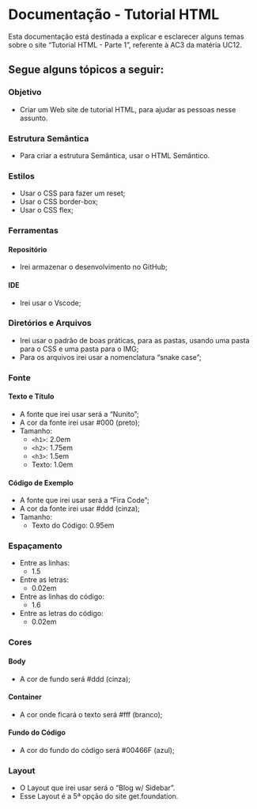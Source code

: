 # Documentação - Tutorial HTML

Esta documentação está destinada a explicar e esclarecer alguns temas sobre o site “Tutorial HTML - Parte 1”, referente à AC3 da matéria UC12.

## Segue alguns tópicos a seguir:

### Objetivo
- Criar um Web site de tutorial HTML, para ajudar as pessoas nesse assunto.

### Estrutura Semântica
- Para criar a estrutura Semântica, usar o HTML Semântico.

### Estilos
- Usar o CSS para fazer um reset;
- Usar o CSS border-box;
- Usar o CSS flex;

### Ferramentas
#### Repositório
- Irei armazenar o desenvolvimento no GitHub;

#### IDE
- Irei usar o Vscode;

### Diretórios e Arquivos
- Irei usar o padrão de boas práticas, para as pastas, usando uma pasta para o CSS e uma pasta para o IMG;
- Para os arquivos irei usar a nomenclatura “snake case”;

### Fonte
#### Texto e Título
- A fonte que irei usar será a “Nunito”;
- A cor da fonte irei usar #000 (preto);
- Tamanho:
  - `<h1>`: 2.0em
  - `<h2>`: 1.75em
  - `<h3>`: 1.5em
  - Texto: 1.0em

#### Código de Exemplo
- A fonte que irei usar será a “Fira Code”;
- A cor da fonte irei usar #ddd (cinza);
- Tamanho:
  - Texto do Código: 0.95em

### Espaçamento
- Entre as linhas:
  - 1.5
- Entre as letras:
  - 0.02em
- Entre as linhas do código:
  - 1.6
- Entre as letras do código:
  - 0.02em

### Cores
#### Body
- A cor de fundo será #ddd (cinza);

#### Container
- A cor onde ficará o texto será #fff (branco);

#### Fundo do Código
- A cor do fundo do código será #00466F (azul);

### Layout
- O Layout que irei usar será o “Blog w/ Sidebar”.
- Esse Layout é a 5ª opção do site get.foundation.

